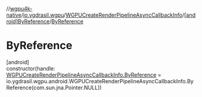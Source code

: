 //[wgpu4k-native](../../../../index.md)/[io.ygdrasil.wgpu](../../index.md)/[WGPUCreateRenderPipelineAsyncCallbackInfo](../index.md)/[[android]ByReference](index.md)/[ByReference](-by-reference.md)

# ByReference

[android]\
constructor(handle: [WGPUCreateRenderPipelineAsyncCallbackInfo.ByReference](../../../io.ygdrasil.wgpu.android/-w-g-p-u-create-render-pipeline-async-callback-info/-by-reference/index.md) = io.ygdrasil.wgpu.android.WGPUCreateRenderPipelineAsyncCallbackInfo.ByReference(com.sun.jna.Pointer.NULL))
